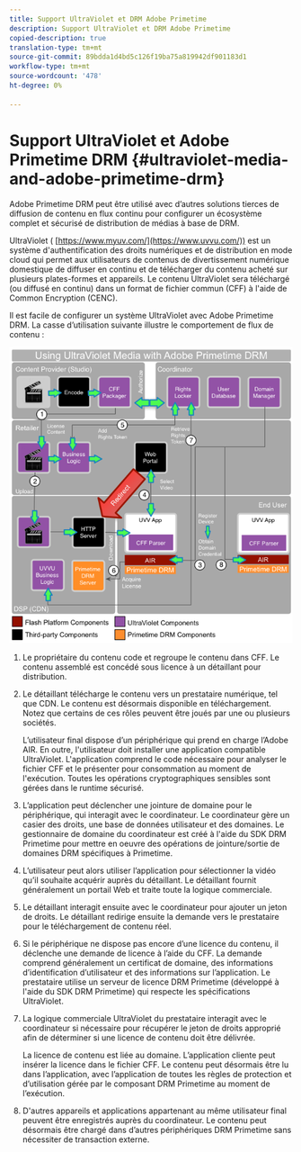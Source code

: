 ```yaml
---
title: Support UltraViolet et DRM Adobe Primetime
description: Support UltraViolet et DRM Adobe Primetime
copied-description: true
translation-type: tm+mt
source-git-commit: 89bdda1d4bd5c126f19ba75a819942df901183d1
workflow-type: tm+mt
source-wordcount: '478'
ht-degree: 0%

---
```



# Support UltraViolet et Adobe Primetime DRM {#ultraviolet-media-and-adobe-primetime-drm}

Adobe Primetime DRM peut être utilisé avec d’autres solutions tierces de diffusion de contenu en flux continu pour configurer un écosystème complet et sécurisé de distribution de médias à base de DRM.

UltraViolet ( [https://www.myuv.com/](https://www.uvvu.com/)) est un système d&#39;authentification des droits numériques et de distribution en mode cloud qui permet aux utilisateurs de contenus de divertissement numérique domestique de diffuser en continu et de télécharger du contenu acheté sur plusieurs plates-formes et appareils. Le contenu UltraViolet sera téléchargé (ou diffusé en continu) dans un format de fichier commun (CFF) à l&#39;aide de Common Encryption (CENC).

Il est facile de configurer un système UltraViolet avec Adobe Primetime DRM. La casse d’utilisation suivante illustre le comportement de flux de contenu :

<!--<a id="fig_cxy_dc2_44"></a>-->

![](assets/AdobeUV_web.png)

1. Le propriétaire du contenu code et regroupe le contenu dans CFF. Le contenu assemblé est concédé sous licence à un détaillant pour distribution.
1. Le détaillant télécharge le contenu vers un prestataire numérique, tel que CDN. Le contenu est désormais disponible en téléchargement. Notez que certains de ces rôles peuvent être joués par une ou plusieurs sociétés.

   L’utilisateur final dispose d’un périphérique qui prend en charge l’Adobe AIR. En outre, l&#39;utilisateur doit installer une application compatible UltraViolet. L&#39;application comprend le code nécessaire pour analyser le fichier CFF et le présenter pour consommation au moment de l&#39;exécution. Toutes les opérations cryptographiques sensibles sont gérées dans le runtime sécurisé.
1. L’application peut déclencher une jointure de domaine pour le périphérique, qui interagit avec le coordinateur. Le coordinateur gère un casier des droits, une base de données utilisateur et des domaines. Le gestionnaire de domaine du coordinateur est créé à l&#39;aide du SDK DRM Primetime pour mettre en oeuvre des opérations de jointure/sortie de domaines DRM spécifiques à Primetime.
1. L’utilisateur peut alors utiliser l’application pour sélectionner la vidéo qu’il souhaite acquérir auprès du détaillant. Le détaillant fournit généralement un portail Web et traite toute la logique commerciale.
1. Le détaillant interagit ensuite avec le coordinateur pour ajouter un jeton de droits. Le détaillant redirige ensuite la demande vers le prestataire pour le téléchargement de contenu réel.
1. Si le périphérique ne dispose pas encore d’une licence du contenu, il déclenche une demande de licence à l’aide du CFF. La demande comprend généralement un certificat de domaine, des informations d’identification d’utilisateur et des informations sur l’application. Le prestataire utilise un serveur de licence DRM Primetime (développé à l&#39;aide du SDK DRM Primetime) qui respecte les spécifications UltraViolet.
1. La logique commerciale UltraViolet du prestataire interagit avec le coordinateur si nécessaire pour récupérer le jeton de droits approprié afin de déterminer si une licence de contenu doit être délivrée.

   La licence de contenu est liée au domaine. L’application cliente peut insérer la licence dans le fichier CFF. Le contenu peut désormais être lu dans l’application, avec l’application de toutes les règles de protection et d’utilisation gérée par le composant DRM Primetime au moment de l’exécution.
1. D&#39;autres appareils et applications appartenant au même utilisateur final peuvent être enregistrés auprès du coordinateur. Le contenu peut désormais être chargé dans d’autres périphériques DRM Primetime sans nécessiter de transaction externe.